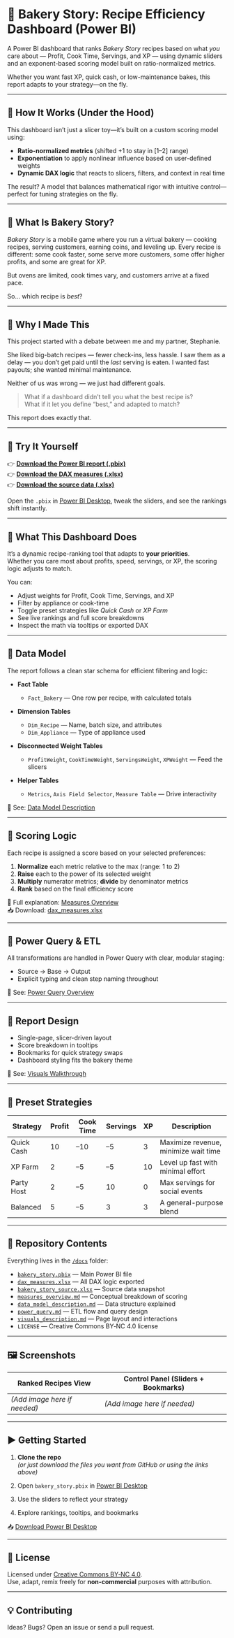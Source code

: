 # 🍰 Bakery Story: Recipe Efficiency Dashboard (Power BI)

A Power BI dashboard that ranks *Bakery Story* recipes based on what *you* care about — Profit, Cook Time, Servings, and XP — using dynamic sliders and an exponent-based scoring model built on ratio-normalized metrics.

Whether you want fast XP, quick cash, or low-maintenance bakes, this report adapts to your strategy—on the fly.

---

## 🧮 How It Works (Under the Hood)

This dashboard isn’t just a slicer toy—it’s built on a custom scoring model using:

- **Ratio-normalized metrics** (shifted +1 to stay in [1–2] range)
- **Exponentiation** to apply nonlinear influence based on user-defined weights
- **Dynamic DAX logic** that reacts to slicers, filters, and context in real time

The result? A model that balances mathematical rigor with intuitive control—perfect for tuning strategies on the fly.

---

## 📱 What Is Bakery Story?

*Bakery Story* is a mobile game where you run a virtual bakery — cooking recipes, serving customers, earning coins, and leveling up. Every recipe is different: some cook faster, some serve more customers, some offer higher profits, and some are great for XP.

But ovens are limited, cook times vary, and customers arrive at a fixed pace.

So… which recipe is *best*?

---

## 🧠 Why I Made This

This project started with a debate between me and my partner, Stephanie.

She liked big-batch recipes — fewer check-ins, less hassle. I saw them as a delay — you don’t get paid until the *last* serving is eaten. I wanted fast payouts; she wanted minimal maintenance.

Neither of us was wrong — we just had different goals.

> What if a dashboard didn’t tell you what the best recipe is?  
> What if it let you define “best,” and adapted to match?

This report does exactly that.

---

## 🔽 Try It Yourself

👉 **[Download the Power BI report (.pbix)](https://raw.githubusercontent.com/Nicholas-BI/bakery-efficiency-score/main/docs/bakery_story.pbix)**  
👉 **[Download the DAX measures (.xlsx)](https://raw.githubusercontent.com/Nicholas-BI/bakery-efficiency-score/main/docs/dax_measures.xlsx)**  
👉 **[Download the source data (.xlsx)](https://raw.githubusercontent.com/Nicholas-BI/bakery-efficiency-score/main/docs/bakery_story_source.xlsx)**

Open the `.pbix` in [Power BI Desktop](https://powerbi.microsoft.com/desktop), tweak the sliders, and see the rankings shift instantly.

---

## 🧁 What This Dashboard Does

It’s a dynamic recipe-ranking tool that adapts to **your priorities**.  
Whether you care most about profits, speed, servings, or XP, the scoring logic adjusts to match.

You can:
- Adjust weights for Profit, Cook Time, Servings, and XP  
- Filter by appliance or cook-time  
- Toggle preset strategies like *Quick Cash* or *XP Farm*  
- See live rankings and full score breakdowns  
- Inspect the math via tooltips or exported DAX

---

## 🧱 Data Model

The report follows a clean star schema for efficient filtering and logic:

- **Fact Table**  
  - `Fact_Bakery` — One row per recipe, with calculated totals

- **Dimension Tables**  
  - `Dim_Recipe` — Name, batch size, and attributes  
  - `Dim_Appliance` — Type of appliance used  

- **Disconnected Weight Tables**  
  - `ProfitWeight`, `CookTimeWeight`, `ServingsWeight`, `XPWeight` — Feed the slicers

- **Helper Tables**  
  - `Metrics`, `Axis Field Selector`, `Measure Table` — Drive interactivity

📄 See: [Data Model Description](./docs/data_model_description.md)

---

## 🧮 Scoring Logic

Each recipe is assigned a score based on your selected preferences:

1. **Normalize** each metric relative to the max (range: 1 to 2)  
2. **Raise** each to the power of its selected weight  
3. **Multiply** numerator metrics; **divide** by denominator metrics  
4. **Rank** based on the final efficiency score  

📄 Full explanation: [Measures Overview](./docs/measures_overview.md)  
📥 Download: [dax_measures.xlsx](https://raw.githubusercontent.com/Nicholas-BI/bakery-efficiency-score/main/docs/dax_measures.xlsx)

---

## 🔧 Power Query & ETL

All transformations are handled in Power Query with clear, modular staging:

- Source → Base → Output  
- Explicit typing and clean step naming throughout

📄 See: [Power Query Overview](./docs/power_query.md)

---

## 🎨 Report Design

- Single-page, slicer-driven layout  
- Score breakdown in tooltips  
- Bookmarks for quick strategy swaps  
- Dashboard styling fits the bakery theme  

📄 See: [Visuals Walkthrough](./docs/visuals_description.md)

---

## 🎯 Preset Strategies

| Strategy     | Profit | Cook Time | Servings | XP | Description                          |
|--------------|--------|-----------|----------|----|--------------------------------------|
| Quick Cash   | 10     | –10       | –5       | 3  | Maximize revenue, minimize wait time |
| XP Farm      | 2      | –5        | –5       | 10 | Level up fast with minimal effort    |
| Party Host   | 2      | –5        | 10       | 0  | Max servings for social events       |
| Balanced     | 5      | –5        | 3        | 3  | A general-purpose blend              |

---

## 📁 Repository Contents

Everything lives in the [`/docs`](./docs/) folder:

- [`bakery_story.pbix`](./docs/bakery_story.pbix) — Main Power BI file  
- [`dax_measures.xlsx`](./docs/dax_measures.xlsx) — All DAX logic exported  
- [`bakery_story_source.xlsx`](./docs/bakery_story_source.xlsx) — Source data snapshot  
- [`measures_overview.md`](./docs/measures_overview.md) — Conceptual breakdown of scoring  
- [`data_model_description.md`](./docs/data_model_description.md) — Data structure explained  
- [`power_query.md`](./docs/power_query.md) — ETL flow and query design  
- [`visuals_description.md`](./docs/visuals_description.md) — Page layout and interactions  
- `LICENSE` — Creative Commons BY‑NC 4.0 license  

---

## 🖼️ Screenshots

| Ranked Recipes View                             | Control Panel (Sliders + Bookmarks)           |
|--------------------------------------------------|-----------------------------------------------|
| *(Add image here if needed)*                     | *(Add image here if needed)*                  |

---

## ▶️ Getting Started

1. **Clone the repo**  
   *(or just download the files you want from GitHub or using the links above)*

2. Open `bakery_story.pbix` in [Power BI Desktop](https://powerbi.microsoft.com/desktop)  
3. Use the sliders to reflect your strategy  
4. Explore rankings, tooltips, and bookmarks

📥 [Download Power BI Desktop](https://powerbi.microsoft.com/desktop)

---

## 📄 License

Licensed under [Creative Commons BY‑NC 4.0](./LICENSE).  
Use, adapt, remix freely for **non-commercial** purposes with attribution.

---

## 💡 Contributing

Ideas? Bugs? Open an issue or send a pull request.
